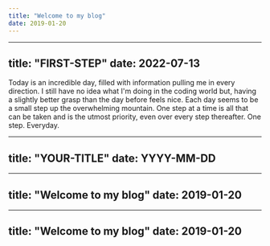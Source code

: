 ```yaml
---
title: "Welcome to my blog"
date: 2019-01-20
---
```


---
title: "FIRST-STEP"
date: 2022-07-13
---

Today is an incredible day, filled with information pulling me in every direction. I still have  no idea what I'm doing in the
coding world but, having a slightly better grasp than the day before feels nice. Each day seems to be a small step up the overwhelming mountain.
One step at a time is all that can be taken and is the utmost priority, even over every step thereafter. One step. Everyday.


---
title: "YOUR-TITLE"
date: YYYY-MM-DD
---

---
title: "Welcome to my blog"
date: 2019-01-20
---

---
title: "Welcome to my blog"
date: 2019-01-20
---
